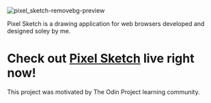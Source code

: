 ![pixel_sketch-removebg-preview](https://user-images.githubusercontent.com/71084029/152868906-234ef685-0b5f-4bc0-a766-d027e9f7a935.png)

Pixel Sketch is a drawing application for web browsers developed and designed soley by me.

# Check out [Pixel Sketch](https://kstencell.github.io/pixel-sketch/) live right now!

This project was motivated by The Odin Project learning community.
